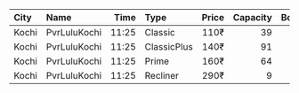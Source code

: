 | City  | Name         |  Time | Type        | Price | Capacity | Booked |
| :---- | :----------- | ----: | :---------- | ----: | -------: | -----: |
| Kochi | PvrLuluKochi | 11:25 | Classic     |  110₹ |       39 |     20 |
| Kochi | PvrLuluKochi | 11:25 | ClassicPlus |  140₹ |       91 |     51 |
| Kochi | PvrLuluKochi | 11:25 | Prime       |  160₹ |       64 |     44 |
| Kochi | PvrLuluKochi | 11:25 | Recliner    |  290₹ |        9 |      7 |